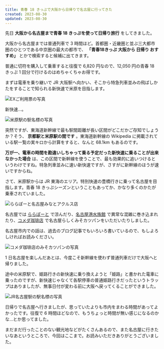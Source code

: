 ```yaml
---
title: 青春 18 きっぷで大阪から日帰りで名古屋に行ってきた
created: 2023-08-30
updated: 2023-08-30
---
```


先日 **大阪から名古屋まで青春 18 きっぷを使って日帰り旅行** をしてきました。

大阪から名古屋までは普通列車で 3 時間ほど。首都圏・近畿圏と並ぶ三大都市圏のひとつである中京圏の最大の都市で、 **「青春18きっぷ 大阪から 日帰り おすすめ」** とかで検索すると候補に出てきます。

普通に切符を購入して乗車すると往復で 6,820 円なので、12,050 円の青春 18 きっぷ 1 回分で行けるのはめちゃくちゃお得です。

まずは電車を乗り継いで JR 大阪駅へ向かい、そこから特急列車並みの飛ばしかたをすることで知られる新快速で米原を目指します。

![EXご利用票の写真](1d6b4737-5a5f-422c-21a1-ac1088687b00)

新快速…。

![米原駅の駅名標の写真](51a74a7f-1261-4677-9912-9fdf65365b00)

突然ですが、東海道新幹線で最も駅間距離が長い区間がどこだかご存知でしょうか？そう、 **京都駅と米原駅の間です** 。東海道新幹線の Wikipedia に掲載されている駅一覧の実キロから計算をすると、なんと 68.1km もあるのです。

**万が一、電車の時間を勘違いしちゃって乗る予定だった新快速に乗ることが出来なかった場合** は、この区間で新幹線を使うことで、最も効果的に追いつけるというわけですね。特急列車並みに速い新快速ですが、さすがに新幹線のほうが速いですからね。

さて、米原駅からは JR 東海のエリア。特別快速の豊橋行きに乗って名古屋を目指します。青春 18 きっぷシーズンということもあってか、かなり多くのかたが乗車されていました。

![ららぽーと名古屋みなとアクルス店](84befe1c-7735-465f-ee33-525ba0c32200)

名古屋では [ららぽーと](https://mitsui-shopping-park.com/lalaport/minatoaquls/) で涼んだり、[名古屋港水族館](https://nagoyaaqua.jp/) で異常な混雑に巻き込まれたり、[コメダ珈琲店](https://www.komeda.co.jp/) で名古屋らしくみそカツパンをいただいたりしました。

名古屋市内での話は、過去のブログ記事でもいろいろ書いているので、もしよろしければお読みください。

![コメダ珈琲店のみそカツパンの写真](c9c74825-8356-419c-21d0-b9eb02ce5c00)

1 日名古屋を楽しんだあとは、今度こそ新幹線を使わず普通列車だけで大阪へと帰りました。

途中の米原駅で、姫路行きの新快速に乗り換えようと「姫路」と書かれた電車に乗ったのですが、新快速じゃなくて各駅停車の普通姫路行きだったというトラップはありましたが、無事日付が変わる前に大阪へ戻ってくることができました。

![JR名古屋駅の駅名標の写真](fd728a41-1925-41f1-497e-5dab0fc1bd00)

日帰りで名古屋へ行きましたが、思っていたよりも市内をまわる時間があってよかったです。往復で 6 時間ほどなので、もうちょっと時間が無い感じになるのかな…とか思ってました。

まだまだ行ったことのない観光地などがたくさんあるので、また名古屋に行きたいなあというところで、今回はここまで。お読みいただきありがとうございました。
